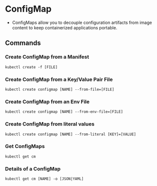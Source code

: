 # ConfigMap

- ConfigMaps allow you to decouple configuration artifacts from image content to keep containerized applications portable.

## Commands

### Create ConfigMap from a Manifest

```console
kubectl create -f [FILE]
```

### Create ConfigMap from a Key/Value Pair File

```console
kubectl create configmap [NAME] --from-file=[FILE]
```

### Create ConfigMap from an Env File

```console
kubectl create configmap [NAME] --from-env-file=[FILE]
```

### Create ConfigMap from literal values

```console
kubectl create configmap [NAME] --from-literal [KEY]=[VALUE]
```

### Get ConfigMaps

```console
kubectl get cm
```

### Details of a ConfigMap

```console
kubectl get cm [NAME] -o [JSON|YAML]
```